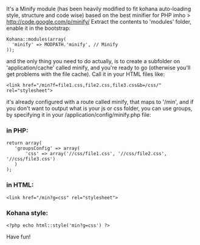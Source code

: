 It's a Minify module (has been heavily modified to fit kohana auto-loading style, structure and code wise) based on the best minifier for PHP imho > http://code.google.com/p/minify/
Extract the contents to 'modules' folder, enable it in the bootstrap:

    Kohana::modules(array(
      'minify' => MODPATH.'minify', // Minify
    ));

and the only thing you need to do actually, is to create a subfolder on 'application/cache' called minify, and you're ready to go (otherwise you'll get problems with the file cache).
Call it in your HTML files like:

    <link href="/min?f=file1.css,file2.css,file3.css&b=/css/" rel="stylesheet">
    
it's already configured with a route called minify, that maps to '/min', and if you don't want to output what is your js or css folder, you can use groups, by specifying it in your /application/config/minify.php file:

### in PHP:
    return array(
       'groupsConfig' => array(
           'css' => array('//css/file1.css', '//css/file2.css', '//css/file3.css')
       )
    );

### in HTML:
    <link href="/min?g=css" rel="stylesheet">

### Kohana style:
    <?php echo html::style('min?g=css') ?>

Have fun!